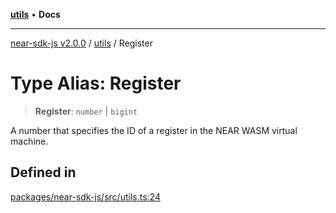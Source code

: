 [**utils**](../README.md) • **Docs**

***

[near-sdk-js v2.0.0](../../packages.md) / [utils](../README.md) / Register

# Type Alias: Register

> **Register**: `number` \| `bigint`

A number that specifies the ID of a register in the NEAR WASM virtual machine.

## Defined in

[packages/near-sdk-js/src/utils.ts:24](https://github.com/dim-daskalov/near-sdk-js/blob/55c8ffce45a02e867988513feedc0b7da3bce940/packages/near-sdk-js/src/utils.ts#L24)
